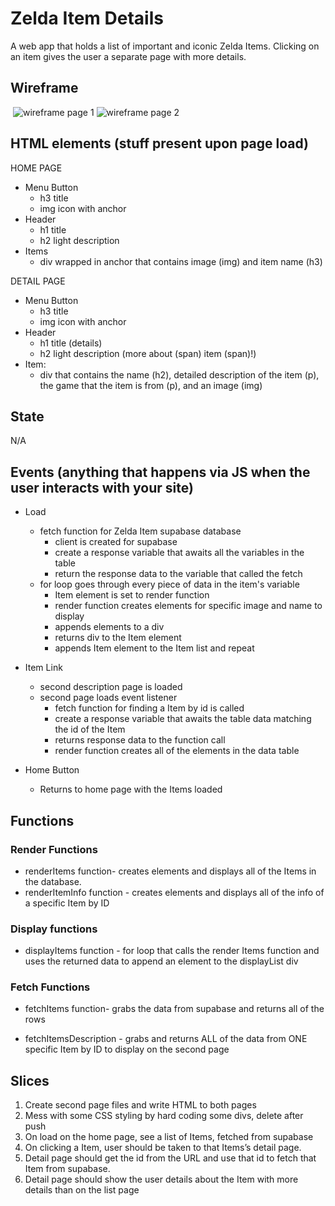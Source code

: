 # Zelda Item Details

​A web app that holds a list of important and iconic Zelda Items. Clicking on an item gives the user a separate page with more details.
​

## Wireframe

​
![wireframe page 1]()
![wireframe page 2]()

## HTML elements (stuff present upon page load)

HOME PAGE

-   Menu Button
    - h3 title
    - img icon with anchor
-   Header
    - h1 title
    - h2 light description
-   Items
    - div wrapped in anchor that contains image (img) and item name (h3)

DETAIL PAGE

-   Menu Button
    - h3 title
    - img icon with anchor
-   Header
    - h1 title (details)
    - h2 light description (more about (span) item (span)!)
-   Item: 
    - div that contains the name (h2), detailed description of the item (p), the game that the item is from (p), and an image (img)

## State

​N/A

## Events (anything that happens via JS when the user interacts with your site)

-   Load
    -   fetch function for Zelda Item supabase database
        -   client is created for supabase
        -   create a response variable that awaits all the variables in the table
        -   return the response data to the variable that called the fetch
    -   for loop goes through every piece of data in the item's variable
        -   Item element is set to render function
        -   render function creates elements for specific image and name to display
        -   appends elements to a div
        -   returns div to the Item element
        -   appends Item element to the Item list and repeat
-   Item Link
    -   second description page is loaded
    -   second page loads event listener
        -   fetch function for finding a Item by id is called
        -   create a response variable that awaits the table data matching the id of the Item
        -   returns response data to the function call
        -   render function creates all of the elements in the data table

-   Home Button
    -   Returns to home page with the Items loaded

## Functions

### Render Functions

-   renderItems function- creates elements and displays all of the Items in the database.
-   renderItemInfo function - creates elements and displays all of the info of a specific Item by ID

### Display functions

-   displayItems function - for loop that calls the render Items function and uses the returned data to append an element to the displayList div

### Fetch Functions

-   fetchItems function- grabs the data from supabase and returns all of the rows

-   fetchItemsDescription - grabs and returns ALL of the data from ONE specific Item by ID to display on the second page
    ​

## Slices​

1. Create second page files and write HTML to both pages
2. Mess with some CSS styling by hard coding some divs, delete after push
3. On load on the home page, see a list of Items, fetched from supabase
4. On clicking a Item, user should be taken to that Items’s detail page.
5. Detail page should get the id from the URL and use that id to fetch that Item from supabase.
6. Detail page should show the user details about the Item with more details than on the list page